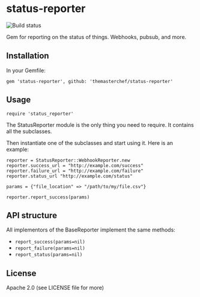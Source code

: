 # status-reporter

![Build status](https://travis-ci.org/themasterchef/status-reporter.svg?branch=master)

Gem for reporting on the status of things. Webhooks, pubsub, and more.

## Installation

In your Gemfile:

    gem 'status-reporter', github: 'themasterchef/status-reporter'

## Usage


    require 'status_reporter'

The StatusReporter module is the only thing you need to require. It contains all the subclasses.

Then instantiate one of the subclasses and start using it. Here is an example:

    reporter = StatusReporter::WebhookReporter.new
    reporter.success_url = "http://example.com/success"
    reporter.failure_url = "http://example.com/failure"
    reporter.status_url "http://example.com/status"
  
    params = {"file_location" => "/path/to/my/file.csv"}
  
    reporter.report_success(params)

## API structure

All implementors of the BaseReporter implement the same methods:

- `report_success(params=nil)`
- `report_failure(params=nil)`
- `report_status(params=nil)`

## License

Apache 2.0 (see LICENSE file for more)
